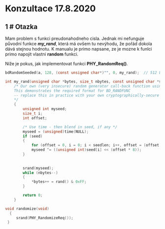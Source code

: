 # Konzultace 17.8.2020

## 1 # Otazka
Mam problem s funkci preudonahodneho cisla. Jednak mi nefunguje původní funkce ***my_rand***, která má ovšem tu nevýhodu, že pořád dokola dává stejnou hodnotu. K manualu je primo napsane, ze je mozne k funlci primo napojit vlastni **random** funkci. <br/>

Níže je pokus, jak implementovat funkci **PHY_RandomReq()**.



```C
bdRandomSeeded(a, 128, (const unsigned char*)"", 0, my_rand);  // 512 bits key

```

```C
int my_rand(unsigned char *bytes, size_t nbytes, const unsigned char *seed, size_t seedlen)
	/* Our own (very insecure) random generator call-back function using good old rand()
	This demonstrates the required format for BD_RANDFUNC
	-- replace this in practice with your own cryptographically-secure function.
	*/
	{
		unsigned int myseed;
		size_t i;
		int offset;

		/* Use time - then blend in seed, if any */
		myseed = (unsigned)time(NULL);
		if (seed)
		{
			for (offset = 0, i = 0; i < seedlen; i++, offset = (offset + 1) % sizeof(unsigned))
			myseed ^= ((unsigned int)seed[i] << (offset * 8));
		}
		
	
		srand(myseed);
		while (nbytes--)
		{
			*bytes++ = rand() & 0xFF;
		}

		return 0;
	}
```

```C
void randomize(void)
  {
     srand(PHY_RandomizeReq());
 }
```

